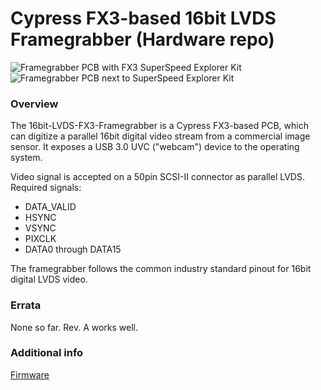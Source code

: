 # Cypress FX3-based 16bit LVDS Framegrabber (Hardware repo)

![Framegrabber PCB with FX3 SuperSpeed Explorer Kit](https://screenshot.tbspace.de/mbleyntaqgj.jpg)
![Framegrabber PCB next to SuperSpeed Explorer Kit](https://screenshot.tbspace.de/auolivbptzr.jpg)

### Overview

The 16bit-LVDS-FX3-Framegrabber is a Cypress FX3-based PCB, which can digitize a parallel 16bit digital video stream from a commercial image sensor.
It exposes a USB 3.0 UVC ("webcam") device to the operating system.

Video signal is accepted on a 50pin SCSI-II connector as parallel LVDS.  
Required signals:
- DATA_VALID
- HSYNC
- VSYNC
- PIXCLK
- DATA0 through DATA15

The framegrabber follows the common industry standard pinout for 16bit digital LVDS video.

### Errata
None so far. Rev. A works well.

### Additional info 
[Firmware](https://github.com/Manawyrm/16bit-lvds-fx3-framegrabber-fw)  
